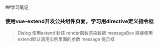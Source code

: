 ##学习笔记
###  使用vue-extend开发公共组件页面，学习用directive定义指令框
> Dialog 使用extend 封装 render函数渲染数据
> messageBox 直接使用extend默认调用实例里面的参数
> message 提示框


